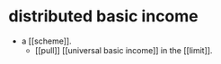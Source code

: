 # distributed basic income

- a [[scheme]].
  - [[pull]] [[universal basic income]] in the [[limit]].

